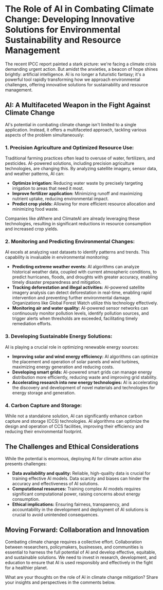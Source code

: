 # The Role of AI in Combating Climate Change: Developing Innovative Solutions for Environmental Sustainability and Resource Management

The recent IPCC report painted a stark picture:  we're facing a climate crisis demanding urgent action.  But amidst the anxieties, a beacon of hope shines brightly: artificial intelligence.  AI is no longer a futuristic fantasy; it's a powerful tool rapidly transforming how we approach environmental challenges, offering innovative solutions for sustainability and resource management.

## AI: A Multifaceted Weapon in the Fight Against Climate Change

AI's potential in combating climate change isn't limited to a single application.  Instead, it offers a multifaceted approach, tackling various aspects of the problem simultaneously:

### 1.  Precision Agriculture and Optimized Resource Use:

Traditional farming practices often lead to overuse of water, fertilizers, and pesticides.  AI-powered solutions, including precision agriculture technologies, are changing this.  By analyzing satellite imagery, sensor data, and weather patterns, AI can:

* **Optimize irrigation:** Reducing water waste by precisely targeting irrigation to areas that need it most.
* **Improve fertilizer application:** Minimizing runoff and maximizing nutrient uptake, reducing environmental impact.
* **Predict crop yields:** Allowing for more efficient resource allocation and minimizing food waste.

Companies like aWhere and ClimateAI are already leveraging these technologies, resulting in significant reductions in resource consumption and increased crop yields.

### 2.  Monitoring and Predicting Environmental Changes:

AI excels at analyzing vast datasets to identify patterns and trends. This capability is invaluable in environmental monitoring:

* **Predicting extreme weather events:**  AI algorithms can analyze historical weather data, coupled with current atmospheric conditions, to predict hurricanes, floods, and droughts with greater accuracy, enabling timely disaster preparedness and mitigation.
* **Tracking deforestation and illegal activities:**  AI-powered satellite imagery analysis can detect deforestation in real-time, enabling rapid intervention and preventing further environmental damage.  Organizations like Global Forest Watch utilize this technology effectively.
* **Monitoring air and water quality:**  AI-powered sensor networks can continuously monitor pollution levels, identify pollution sources, and trigger alerts when thresholds are exceeded, facilitating timely remediation efforts.

### 3.  Developing Sustainable Energy Solutions:

AI is playing a crucial role in optimizing renewable energy sources:

* **Improving solar and wind energy efficiency:**  AI algorithms can optimize the placement and operation of solar panels and wind turbines, maximizing energy generation and reducing costs.
* **Developing smart grids:**  AI-powered smart grids can manage energy distribution more efficiently, reducing waste and improving grid stability.
* **Accelerating research into new energy technologies:**  AI is accelerating the discovery and development of novel materials and technologies for energy storage and generation.

### 4.  Carbon Capture and Storage:

While not a standalone solution, AI can significantly enhance carbon capture and storage (CCS) technologies. AI algorithms can optimize the design and operation of CCS facilities, improving their efficiency and reducing their environmental footprint.


##  The Challenges and Ethical Considerations

While the potential is enormous, deploying AI for climate action also presents challenges:

* **Data availability and quality:**  Reliable, high-quality data is crucial for training effective AI models.  Data scarcity and biases can hinder the accuracy and effectiveness of AI solutions.
* **Computational resources:**  Training complex AI models requires significant computational power, raising concerns about energy consumption.
* **Ethical implications:**  Ensuring fairness, transparency, and accountability in the development and deployment of AI solutions is crucial to avoid unintended consequences.

##  Moving Forward:  Collaboration and Innovation

Combating climate change requires a collective effort.  Collaboration between researchers, policymakers, businesses, and communities is essential to harness the full potential of AI and develop effective, equitable, and sustainable solutions.  We need to invest in research, development, and education to ensure that AI is used responsibly and effectively in the fight for a healthier planet.

What are your thoughts on the role of AI in climate change mitigation?  Share your insights and perspectives in the comments below.
